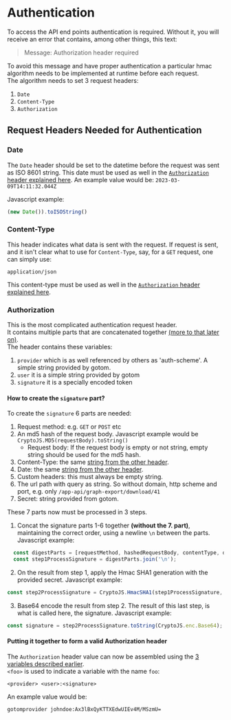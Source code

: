 # Authentication
To access the API end points authentication is required. Without it, you will receive an error that contains, among other things, this text:

> Message: Authorization header required

To avoid this message and have proper authentication a particular hmac algorithm needs to be implemented at runtime before each request.
<br/> The algorithm needs to set 3 request headers:
1. `Date`
2. `Content-Type`
3. `Authorization`

## Request Headers Needed for Authentication
### <a id="dateheaderanchor"></a>Date
The `Date` header should be set to the datetime before the request was sent as ISO 8601 string. 
This date must be used as well in the [`Authorization` header explained here](#authorizationheaderanchor). An example value would be: `2023-03-09T14:11:32.044Z` 

Javascript example:

```js
(new Date()).toISOString()
```

### <a id="contenttypeheaderanchor"></a>Content-Type

This header indicates what data is sent with the request. If request is sent, and it isn't clear what to use for `Content-Type`, say, for a `GET` request, one can simply use:

`application/json`


This content-type must be used as well in the [`Authorization` header explained here](#authorizationheaderanchor).

### <a id="authorizationheaderanchor"></a>Authorization

This is the most complicated authentication request header. <br/> It contains multiple parts that are concatenated together [(more to that later on)](#putittogetheranchor).
<br/> The header contains these variables:

1. `provider` which is as well referenced by others as 'auth-scheme'. A simple string provided by gotom.
2. `user` it is a simple string provided by gotom
3. `signature` it is a specially encoded token

#### How to create the `signature` part?

To create the `signature` 6 parts are needed:

1. Request method: e.g. `GET` or `POST` etc
2. An md5 hash of the request body. Javascript example would be `CryptoJS.MD5(requestBody).toString()`
    - Request body: If the request body is empty or not string, empty string should be used for the md5 hash.
3. Content-Type: the same [string from the other header](#contenttypeheaderanchor).
4. Date: the same [string from the other header](#dateheaderanchor).
5. Custom headers: this must always be empty string.
6. The url path with query as string. So without domain, http scheme and port, e.g. only `/app-api/graph-export/download/41`
7. Secret: string provided from gotom.

These 7 parts now must be processed in 3 steps.
1. Concat the signature parts 1-6 together **(without the 7. part)**, maintaining the correct order, using a newline `\n` between the parts. Javascript example: <br/>
```js
  const digestParts = [requestMethod, hashedRequestBody, contentType, date, customHeaders, path];
  const step1ProcessSignature = digestParts.join('\n');
```
2. On the result from step 1, apply the Hmac SHA1 generation with the provided secret. Javascript example: <br/>
```js
const step2ProcessSignature = CryptoJS.HmacSHA1(step1ProcessSignature, secret);
```
3. Base64 encode the result from step 2. The result of this last step, is what is called here, the signature. Javascript example: <br/>
```js
const signature = step2ProcessSignature.toString(CryptoJS.enc.Base64);
```

#### <a id='putittogetheranchor'></a>Putting it together to form a valid Authorization header
The `Authorization` header value can now be assembled using the [3 variables described earlier](#authorizationheaderanchor). <br/>
`<foo>` is used to indicate a variable with the name `foo`:

`<provider> <user>:<signature>`

An example value would be:

`gotomprovider johndoe:Ax3lBxQyKTTXEdwUIEv4M/MSzmU=`

<!---
this is so anchor links work as expected
-->
<br/><br/><br/><br/><br/><br/><br/><br/><br/><br/><br/><br/><br/><br/><br/><br/><br/><br/><br/><br/><br/><br/><br/><br/><br/><br/><br/><br/><br/><br/><br/><br/><br/><br/><br/><br/><br/><br/><br/><br/><br/><br/><br/><br/><br/><br/><br/><br/><br/><br/><br/><br/><br/><br/><br/><br/><br/><br/><br/><br/><br/><br/><br/><br/><br/><br/><br/><br/><br/><br/><br/><br/><br/><br/><br/><br/><br/><br/><br/><br/><br/><br/><br/><br/><br/><br/><br/><br/><br/><br/><br/><br/><br/><br/><br/><br/><br/><br/><br/><br/><br/><br/><br/><br/><br/><br/><br/><br/><br/><br/>
